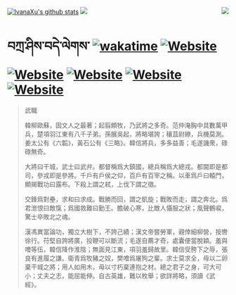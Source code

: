 [![IvanaXu's github stats](https://github-readme-stats.vercel.app/api?username=IvanaXu&theme=codeSTACKr)](https://github.com/anuraghazra/github-readme-stats)
<img align="right" src="https://github-readme-stats.vercel.app/api/top-langs/?username=IvanaXu&langs_count=8&theme=codeSTACKr" />
<img src="https://github-readme-stats.vercel.app/api/wakatime?username=IvanaXu&layout=compact&langs_count=8&theme=codeSTACKr&custom_title=Programming&nbsp;Times&nbsp;(Since&nbsp;Jul.29.2021)&range=all_time" />
# བཀྲ་ཤིས་བདེ་ལེགས་	[![wakatime](https://wakatime.com/badge/user/5043ee4a-e361-4607-9d47-d557f2005d05.svg)](https://wakatime.com/@5043ee4a-e361-4607-9d47-d557f2005d05)	[![Website](https://img.shields.io/website?label=&up_color=orange&up_message=Tianchi&url=https%3A%2F%2Fshields.io)](https://tianchi.aliyun.com/home/science/scienceDetail?userId=1095279182618)	[![Website](https://img.shields.io/website?label=&up_color=green&up_message=Yuque&url=https%3A%2F%2Fshields.io)](https://www.yuque.com/ivanaxu)	[![Website](https://img.shields.io/website?label=&up_color=yellow&up_message=Leetcode&url=https%3A%2F%2Fshields.io)](https://leetcode.cn/u/ivanaxu)	[![Website](https://img.shields.io/website?label=&up_color=violet&up_message=AIstudio&url=https%3A%2F%2Fshields.io)](https://aistudio.baidu.com/aistudio/personalcenter/thirdview/979775)	[![Website](https://img.shields.io/website?label=&up_color=red&up_message=Gitee&url=https%3A%2F%2Fshields.io)](https://gitee.com/IvanaXu)
> 武職
> 
> 韓柳歐蘇，固文人之最著；起翦頗牧，乃武將之多奇。范仲淹胸中具數萬甲兵，楚項羽江東有八千子弟。孫臏吳起，將略堪誇；穰苴尉繚，兵機莫測。姜太公有《六韜》，黃石公有《三略》。韓信將兵，多多益善；毛遂譏衆，碌碌無奇。
> 
> 大將曰干城，武士曰武弁。都督稱爲大鎮國，總兵稱爲大總戎。都閫即是都司，參戎即是參將。千戶有戶侯之仰，百戶有百宰之稱。以車爲戶曰轅門，顯揭戰功曰露布。下殺上謂之弒，上伐下謂之徵。
> 
> 交鋒爲對壘，求和曰求成。戰勝而回，謂之凱旋；戰敗而走，謂之奔北。爲君泄恨曰敵愾；爲國救難曰勤王。膽破心寒，比敵人懾服之狀；風聲鶴唳，驚士卒敗北之魂。
> 
> 漢馮異當論功，獨立大樹下，不誇己績；漢文帝嘗勞軍，親倖細柳營，按轡徐行。苻堅自誇將廣，投鞭可以斷流；毛遂自薦才奇，處囊便當脫穎。羞與噲等伍，韓信降作淮陰；無面見江東，項羽羞歸故里。韓信受胯下之辱，張良有進履之謙。衛青爲牧豬之奴，樊噲爲屠狗之輩。求士莫求全，毋以二卵棄干城之將；用人如用木，毋以寸朽棄連抱之材。總之君子之身，可大可小；丈夫之志，能屈能伸。自古英雄，難以枚舉；欲詳將略，須讀《武經》。
>
